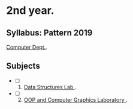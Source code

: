 # 2nd year.

## Syllabus: Pattern 2019
[Computer Dept.](https://pict.edu/wp-content/uploads/2015/09/SE-Computer-Engg.-2019-Patt_03.072020.pdf#%5B%7B%22num%22%3A73%2C%22gen%22%3A0%7D%2C%7B%22name%22%3A%22XYZ%22%7D%2C216%2C813%2C0%5D).

## Subjects

- [ ] 1. [Data Structures Lab ]().
- [ ] 2. [OOP and Computer Graphics Laboratory ]().